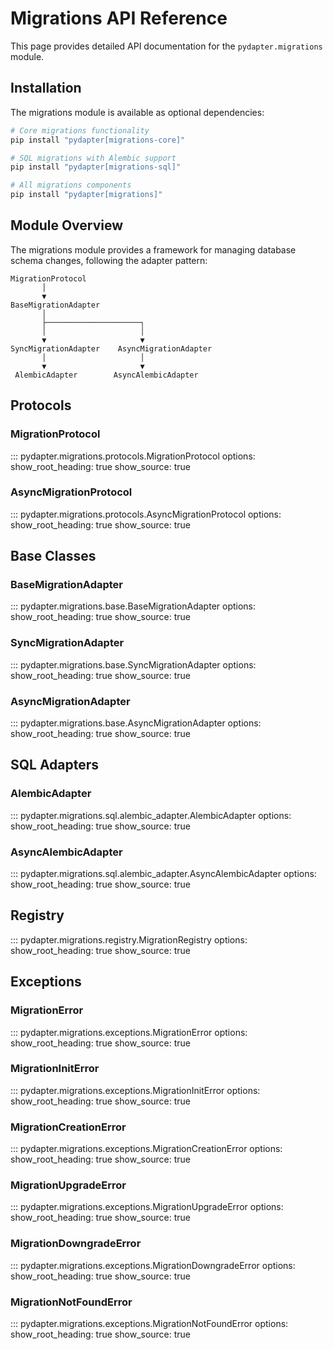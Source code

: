 # Migrations API Reference

This page provides detailed API documentation for the `pydapter.migrations`
module.

## Installation

The migrations module is available as optional dependencies:

```bash
# Core migrations functionality
pip install "pydapter[migrations-core]"

# SQL migrations with Alembic support
pip install "pydapter[migrations-sql]"

# All migrations components
pip install "pydapter[migrations]"
```

## Module Overview

The migrations module provides a framework for managing database schema changes,
following the adapter pattern:

```
MigrationProtocol
       │
       ▼
BaseMigrationAdapter
       │
       ├─────────────────────┐
       │                     │
       ▼                     ▼
SyncMigrationAdapter    AsyncMigrationAdapter
       │                     │
       ▼                     ▼
 AlembicAdapter        AsyncAlembicAdapter
```

## Protocols

### MigrationProtocol

::: pydapter.migrations.protocols.MigrationProtocol
    options:
      show_root_heading: true
      show_source: true

### AsyncMigrationProtocol

::: pydapter.migrations.protocols.AsyncMigrationProtocol
    options:
      show_root_heading: true
      show_source: true

## Base Classes

### BaseMigrationAdapter

::: pydapter.migrations.base.BaseMigrationAdapter
    options:
      show_root_heading: true
      show_source: true

### SyncMigrationAdapter

::: pydapter.migrations.base.SyncMigrationAdapter
    options:
      show_root_heading: true
      show_source: true

### AsyncMigrationAdapter

::: pydapter.migrations.base.AsyncMigrationAdapter
    options:
      show_root_heading: true
      show_source: true

## SQL Adapters

### AlembicAdapter

::: pydapter.migrations.sql.alembic_adapter.AlembicAdapter
    options:
      show_root_heading: true
      show_source: true

### AsyncAlembicAdapter

::: pydapter.migrations.sql.alembic_adapter.AsyncAlembicAdapter
    options:
      show_root_heading: true
      show_source: true

## Registry

::: pydapter.migrations.registry.MigrationRegistry
    options:
      show_root_heading: true
      show_source: true

## Exceptions

### MigrationError

::: pydapter.migrations.exceptions.MigrationError
    options:
      show_root_heading: true
      show_source: true

### MigrationInitError

::: pydapter.migrations.exceptions.MigrationInitError
    options:
      show_root_heading: true
      show_source: true

### MigrationCreationError

::: pydapter.migrations.exceptions.MigrationCreationError
    options:
      show_root_heading: true
      show_source: true

### MigrationUpgradeError

::: pydapter.migrations.exceptions.MigrationUpgradeError
    options:
      show_root_heading: true
      show_source: true

### MigrationDowngradeError

::: pydapter.migrations.exceptions.MigrationDowngradeError
    options:
      show_root_heading: true
      show_source: true

### MigrationNotFoundError

::: pydapter.migrations.exceptions.MigrationNotFoundError
    options:
      show_root_heading: true
      show_source: true
